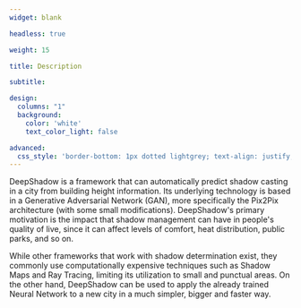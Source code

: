 ```yaml
---
widget: blank

headless: true

weight: 15

title: Description

subtitle:

design:
  columns: "1"
  background:
    color: 'white'
    text_color_light: false

advanced:
  css_style: 'border-bottom: 1px dotted lightgrey; text-align: justify; padding-left: 10px; padding-right: 10px'
---
```


DeepShadow is a framework that can automatically predict shadow casting in a city from building height information. Its underlying technology is based in a Generative Adversarial Network (GAN), more specifically the Pix2Pix architecture (with some small modifications). DeepShadow's primary motivation is the impact that shadow management can have in people's quality of live, since it can affect levels of comfort, heat distribution, public parks, and so on.

While other frameworks that work with shadow determination exist, they commonly use computationally expensive techniques such as Shadow Maps and Ray Tracing, limiting its utilization to small and punctual areas. On the other hand, DeepShadow can be used to apply the already trained Neural Network to a new city in a much simpler, bigger and faster way.

